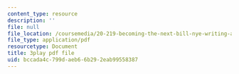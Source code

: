 ```yaml
---
content_type: resource
description: ''
file: null
file_location: /coursemedia/20-219-becoming-the-next-bill-nye-writing-and-hosting-the-educational-show-january-iap-2015/bccada4c799daeb66b292eab99558387_VQi6t2NfWig.pdf
file_type: application/pdf
resourcetype: Document
title: 3play pdf file
uid: bccada4c-799d-aeb6-6b29-2eab99558387
---
```

